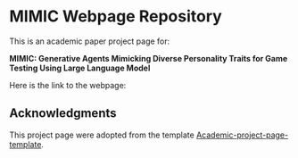 # MIMIC Webpage Repository
This is an academic paper project page for:

**MIMIC: Generative Agents Mimicking Diverse Personality Traits for Game
Testing Using Large Language Model**

Here is the link to the webpage:

## Acknowledgments
This project page were adopted from the template [Academic-project-page-template](https://github.com/eliahuhorwitz/Academic-project-page-template).